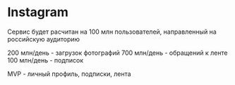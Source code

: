 # Instagram
Сервис будет расчитан на 100 млн пользователей, направленный на российскую аудиторию

200 млн/день - загрузок фотографий
700 млн/день - обращений к ленте
100 млн/день - подписок

MVP - личный профиль, подписки, лента
